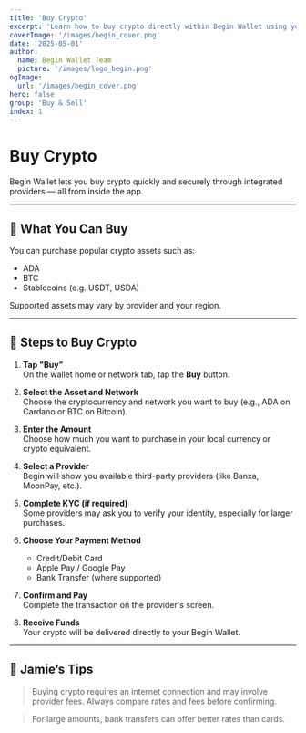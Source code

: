 ```yaml
---
title: 'Buy Crypto'
excerpt: 'Learn how to buy crypto directly within Begin Wallet using your preferred payment method.'
coverImage: '/images/begin_cover.png'
date: '2025-05-01'
author:
  name: Begin Wallet Team
  picture: '/images/logo_begin.png'
ogImage:
  url: '/images/begin_cover.png'
hero: false
group: 'Buy & Sell'
index: 1
---
```


# Buy Crypto

Begin Wallet lets you buy crypto quickly and securely through integrated providers — all from inside the app.

---

## 💸 What You Can Buy

You can purchase popular crypto assets such as:
- ADA
- BTC
- Stablecoins (e.g. USDT, USDA)

Supported assets may vary by provider and your region.

---

## 👣 Steps to Buy Crypto

1. **Tap "Buy"**  
   On the wallet home or network tab, tap the **Buy** button.

2. **Select the Asset and Network**  
   Choose the cryptocurrency and network you want to buy (e.g., ADA on Cardano or BTC on Bitcoin).

3. **Enter the Amount**  
   Choose how much you want to purchase in your local currency or crypto equivalent.

4. **Select a Provider**  
   Begin will show you available third-party providers (like Banxa, MoonPay, etc.).

5. **Complete KYC (if required)**  
   Some providers may ask you to verify your identity, especially for larger purchases.

6. **Choose Your Payment Method**  
   - Credit/Debit Card  
   - Apple Pay / Google Pay  
   - Bank Transfer (where supported)

7. **Confirm and Pay**  
   Complete the transaction on the provider's screen.

8. **Receive Funds**  
   Your crypto will be delivered directly to your Begin Wallet.

---

## 🧠 Jamie’s Tips

> Buying crypto requires an internet connection and may involve provider fees. Always compare rates and fees before confirming.

> For large amounts, bank transfers can offer better rates than cards.
